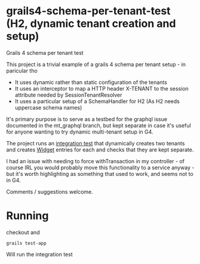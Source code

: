 # grails4-schema-per-tenant-test (H2, dynamic tenant creation and setup)
Grails 4 schema per tenant test

This project is a trivial example of a grails 4 schema per tenant setup - in paricular tho

* It uses dynamic rather than static configuration of the tenants
* It uses an interceptor to map a HTTP header X-TENANT to the session attribute needed by SessionTenantResolver
* It uses a particular setup of a SchemaHandler for H2 (As H2 needs uppercase schema names)

It's primary purpose is to serve as a testbed for the graphql issue documented in the mt_graphql branch, but kept
separate in case it's useful for anyone wanting to try dynamic multi-tenant setup in G4.

The project runs an [integration test](https://github.com/ianibo/grails4-schema-per-tenant-test/blob/master/sptt/src/integration-test/groovy/sptt/LifecycleSpec.groovy) that dynamically creates two tenants and creates [Widget](https://github.com/ianibo/grails4-schema-per-tenant-test/blob/master/sptt/grails-app/domain/sptt/Widget.groovy) entries for each and checks that they are kept separate.

I had an issue with needing to force withTransaction in my controller - of course IRL you would probably move
this functionality to a service anyway - but it's worth highlighting as something that used to work, and seems 
not to in G4.

Comments / suggestions welcome.

# Running

checkout and

    grails test-app

Will run the integration test
